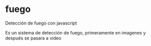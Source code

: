 # fuego
Detección de fuego con javascript

Es un sistema de detección de fuego, primeramente en imagenes y después se pasara a video
